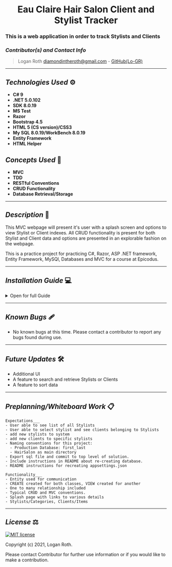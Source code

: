 # <div align="center"> **Eau Claire Hair Salon Client and Stylist Tracker** </div>
### This is a web application in order to track Stylists and Clients

 ### _Contributor(s) and Contact Info_
> Logan Roth diamondintheroth@gmail.com - [GitHub(Lo-GR)](https://github.com/Lo-GR)

---

## _Technologies Used_ ⚙

* **C# 9**
* **.NET 5.0.102**
* **SDK 8.0.19**
* **MS Test**
* **Razor**
* **Bootstrap 4.5**
* **HTML 5 (CS version)/CSS3**
* **My SQL 8.0.19/WorkBench 8.0.19**
* **Entity Framework**
* **HTML Helper**

## _Concepts Used_ 🧠

* **MVC**
* **TDD**
* **RESTful Conventions**
* **CRUD Functionality**
* **Database Retrieval/Storage**

---

## _Description_ 📃
This MVC webpage will present it's user with a splash screen and options to view Stylist or Client indexes. All CRUD functionality is present for both Stylist and Client data and options are presented in an explorable fashion on the webpage. 

This is a practice project for practicing C#, Razor, ASP .NET framework, Entity Framework, MySQl, Databases and MVC for a course at Epicodus.

---

## _Installation Guide_ 💻 

<details>
<summary>Open for full Guide</summary>

### _Cloning and Initial Setup_

> Repository: https://github.com/Lo-GR/HairSalon.Solution.git
1. In your terminal of choice or [GitHub's Desktop Application](https://desktop.github.com/) , clone the above repository from Github. For further explanation on how to clone this repository, please visit [GitHub's Documentation](https://docs.github.com/en/github/using-git/which-remote-url-should-i-use).
2. Ensure you are running .NET Core SDK by using the command dotnet --version in your terminal. If a version number is not presented, please visit [this download page for .NET 5 and install the applicable software for your OS](https://dotnet.microsoft.com/download/dotnet/5.0). 
3. Once you verify you are running a .NET 5, navigate in your terminal to HairSalon directory within the HairSalon.Solution directory you just cloned. Once there, run "dotnet build" in your terminal to build application within directory. 
4. In your terminal, while still in HairSalon directory, run "dotnet restore."
5. You will require a text or code editor to complete the following steps. [VS Code is recommended](https://code.visualstudio.com/)


### _Installation: Database Recreation_

1. Ensure you are running MySQL Server 8 and MySQL WorkBench 8. If you are running windows, use the [Windows Installer ](https://dev.mysql.com/downloads/installer/) for MySQL and follow the instructions provided by the installer. For Macs, visit [MySQL Commuinity Downloads](https://dev.mysql.com/downloads/mysql/) and select macOS from the Operation Systems. This will be a manual installation. If you need additonal assistance on this, please visit Epicodus's [Learn How to Program Article](https://www.learnhowtoprogram.com/c-and-net/getting-started-with-c/installing-and-configuring-mysql).
2. Once you verify you have SQL installed, import the database structure and example data dump named "logan_roth.sql" in the root directory. In order to do this, open MySQL Workbench and navigate to a server. Then open the Administration tab in the Navigator window. Select Data Import/Restore. In Import Options, select "Import from Self-Contained File". Navigate to the file mentioned above and then click "Start Import." This should create a copy of the database used to make this application. 
3. Create a file called "appsettings.json" in the root directory HairSalon.Solution. Paste the following into this file.
```
{
  "ConnectionStrings": {
      "DefaultConnection": "Server=localhost;Port={PORT OF SERVER};database=logan_roth;uid=root;pwd={PASSWORD OF SERVER};"
  }
}
```
### _Installation: General Use_

1. Back in your terminal in the HairSalon production directory, type "dotnet run." The terminal will present local host routes for you to navigate to in your browser. An example would be "http://localhost:5000." Enter this into a web browser of choice to use this application. Keep the terminal running as it is being used to control the local server.
2. When finished, exit the terminal or use the command "CTRL C"(Windows) or "CMD C"(Mac) to shut down the local server.

</details>

---

## _Known Bugs_ 🩹
* No known bugs at this time. Please contact a contributor to report any bugs found during use.

---

## _Future Updates_ 🛠
* Additional UI
* A feature to search and retrieve Stylists or Clients
* A feature to sort data

---

## _Preplanning/Whiteboard Work_ 📋
```
Expectations___
- User able to see list of all Stylists
- User able to select stylist and see clients belonging to Stylists
- add new stylists to system
- add new clients to specific stylists
- Naming conventions for this project:
  - Production Database: first_last
  - HairSalon as main directory
- Export sql file and commit to top level of solution.
- Include instructions in README about re-creating database.
- README instructions for recreating appsettings.json

Functionality___
- Entity used for communication
- CREATE created for both classes, VIEW created for another
- One to many relationship included
- Typical CRUD and MVC conventions.
- Splash page with links to various details
- Stylists/Categories, Clients/Items
```
---

## _License_ ⚖️

[![MIT license](https://img.shields.io/badge/License-MIT-blue.svg)](https://lbesson.mit-license.org/)

Copyright (c) 2021, Logan Roth.

Please contact Contributor for further use information or if you would like to make a contribution.